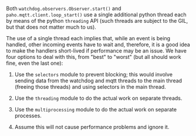 Both `watchdog.observers.Observer.start()` and `paho.mqtt.client.loop_start()`
use a single additional python thread each by means of the python `threading`
API (such threads are subject to the GIL, but that does not matter much to
us).

The use of a single thread each implies that, while an event is being
handled, other incoming events have to wait and, therefore, it is a good
idea to make the handlers short-lived if performance may be an issue. We
have four options to deal with this, from "best" to "worst" (but all
should work fine, even the last one):

 1. Use the `selectors` module to prevent blocking; this would involve
    sending data from the watchdog and mqtt threads to the main thread
    (freeing those threads) and using selectors in the main thread.

 2. Use the `threading` module to do the actual work on separate threads.

 3. Use the `multiprocessing` module to do the actual work on separate
    processes.
 
 4. Assume this will not cause performance problems and ignore it.
